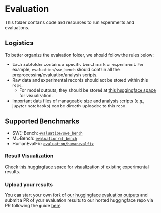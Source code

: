 # Evaluation

This folder contains code and resources to run experiments and evaluations.

## Logistics
To better organize the evaluation folder, we should follow the rules below:
  - Each subfolder contains a specific benchmark or experiment. For example, `evaluation/swe_bench` should contain
all the preprocessing/evaluation/analysis scripts.
  - Raw data and experimental records should not be stored within this repo.
    - For model outputs, they should be stored at [this huggingface space](https://huggingface.co/spaces/OpenDevin/evaluation) for visualization.
  - Important data files of manageable size and analysis scripts (e.g., jupyter notebooks) can be directly uploaded to this repo.

## Supported Benchmarks

- SWE-Bench: [`evaluation/swe_bench`](./swe_bench)
- ML-Bench: [`evaluation/ml_bench`](./ml_bench)
- HumanEvalFix: [`evaluation/humanevalfix`](./humanevalfix)

### Result Visualization

Check [this huggingface space](https://huggingface.co/spaces/OpenDevin/evaluation) for visualization of existing experimental results.


### Upload your results

You can start your own fork of [our huggingface evaluation outputs](https://huggingface.co/spaces/OpenDevin/evaluation) and submit a PR of your evaluation results to our hosted huggingface repo via PR following the guide [here](https://huggingface.co/docs/hub/en/repositories-pull-requests-discussions#pull-requests-and-discussions).
